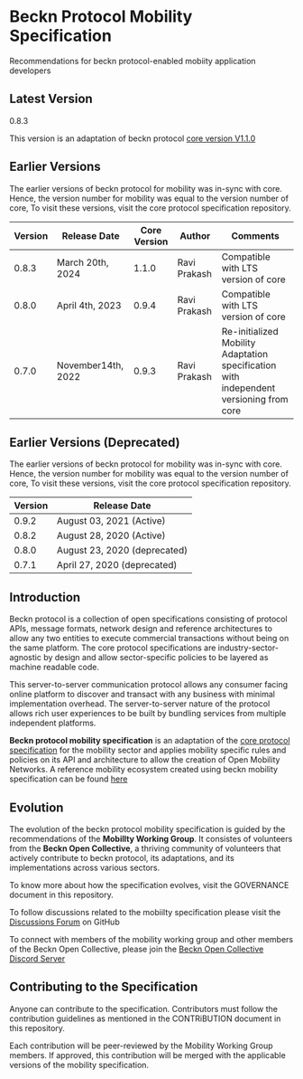 # Beckn Protocol Mobility Specification
Recommendations for beckn protocol-enabled mobiity application developers

## Latest Version

0.8.3

This version is an adaptation of beckn protocol [core version V1.1.0](https://github.com/beckn/protocol-specifications/tree/core-v1.1.0)

## Earlier Versions

The earlier versions of beckn protocol for mobility was in-sync with core. Hence, the version number for mobility was equal to the version number of core, To visit these versions, visit the core protocol specification repository.  

| Version | Release Date       | Core Version | Author       | Comments                                                                               |
|---------|--------------------|--------------|--------------|----------------------------------------------------------------------------------------|
| 0.8.3   | March 20th, 2024    | 1.1.0        | Ravi Prakash | Compatible with LTS version of core                                                    |
| 0.8.0   | April 4th, 2023    | 0.9.4        | Ravi Prakash | Compatible with LTS version of core                                                    |
| 0.7.0   | November14th, 2022 | 0.9.3        | Ravi Prakash | Re-initialized Mobility Adaptation specification with independent versioning from core |

## Earlier Versions (Deprecated)

The earlier versions of beckn protocol for mobility was in-sync with core. Hence, the version number for mobility was equal to the version number of core, To visit these versions, visit the core protocol specification repository.  

| Version   |    Release Date                 |
|-----------|---------------------------------|
|  0.9.2    |    August 03, 2021 (Active)     |
|  0.8.2    |    August 28, 2020 (Active)     |
|  0.8.0    |    August 23, 2020 (deprecated) |
|  0.7.1    |    April 27, 2020 (deprecated)  |


## Introduction

Beckn protocol is a collection of open specifications consisting of protocol APIs, message formats, network design and reference architectures to allow any two entities to execute commercial transactions without being on the same platform. The core protocol specifications are industry-sector-agnostic by design and allow sector-specific policies to be layered as machine readable code.    

This server-to-server communication protocol allows any consumer facing online platform to discover and transact with any business with minimal implementation overhead. The server-to-server nature of the protocol allows rich user experiences to be built by bundling services from multiple independent platforms. 

**Beckn protocol mobility specification** is an adaptation of the [core protocol specification](https://github.com/beckn/protocol-specifications) for the mobility sector and applies mobility specific rules and policies on its API and architecture to allow the creation of Open Mobility Networks. A reference mobility ecosystem created using beckn mobility specification can be found [here](https://github.com/beckn/mobility/blob/main/docs/images/Ecosystem%20Architecture.png)

## Evolution

The evolution of the beckn protocol mobility specification is guided by the recommendations of the **Mobillty Working Group**. It consistes of volunteers from the **Beckn Open Collective**, a thriving community of volunteers that actively contribute to beckn protocol, its adaptations, and its implementations across various sectors.

To know more about how the specification evolves, visit the GOVERNANCE document in this repository.

To follow discussions related to the mobiilty specification please visit the [Discussions Forum](https://github.com/beckn/mobility/discussions) on GitHub

To connect with members of the mobility working group and other members of the Beckn Open Collective, please join the [Beckn Open Collective Discord Server](https://discord.gg/vxNjTzsgcP)

## Contributing to the Specification

Anyone can contribute to the specification. Contributors must follow the contribution guidelines as mentioned in the CONTRiBUTION document in this repository.


Each contribution will be peer-reviewed by the Mobility Working Group members. If approved, this contribution will be merged with the applicable versions of the mobility specification. 

